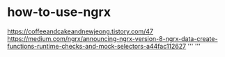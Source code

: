 # how-to-use-ngrx

https://coffeeandcakeandnewjeong.tistory.com/47
https://medium.com/ngrx/announcing-ngrx-version-8-ngrx-data-create-functions-runtime-checks-and-mock-selectors-a44fac112627
 '''
 '''
